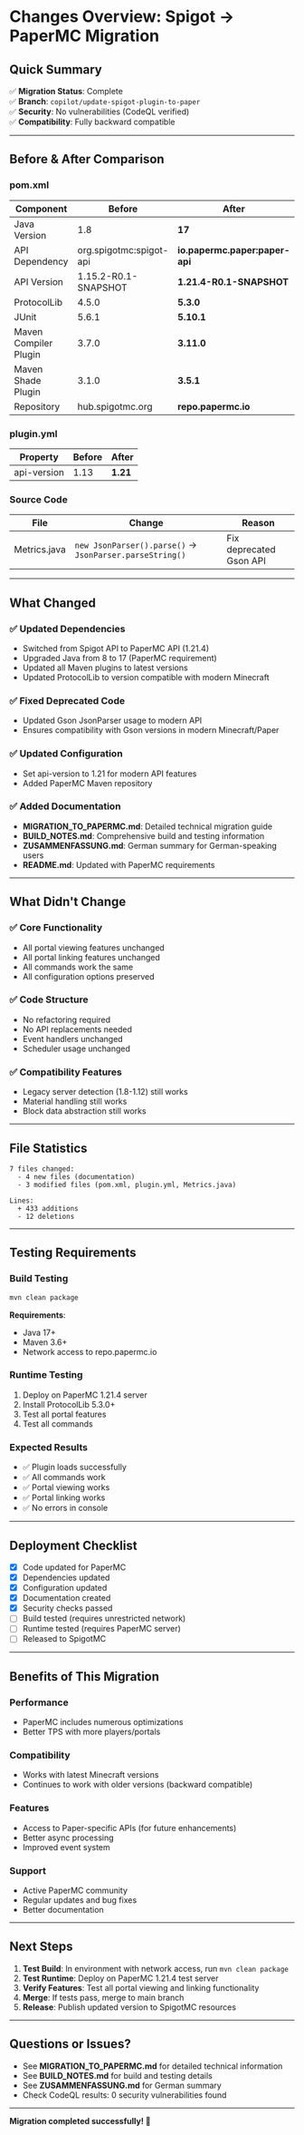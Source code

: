 # Changes Overview: Spigot → PaperMC Migration

## Quick Summary

✅ **Migration Status**: Complete  
✅ **Branch**: `copilot/update-spigot-plugin-to-paper`  
✅ **Security**: No vulnerabilities (CodeQL verified)  
✅ **Compatibility**: Fully backward compatible  

---

## Before & After Comparison

### pom.xml

| Component | Before | After |
|-----------|--------|-------|
| Java Version | 1.8 | **17** |
| API Dependency | org.spigotmc:spigot-api | **io.papermc.paper:paper-api** |
| API Version | 1.15.2-R0.1-SNAPSHOT | **1.21.4-R0.1-SNAPSHOT** |
| ProtocolLib | 4.5.0 | **5.3.0** |
| JUnit | 5.6.1 | **5.10.1** |
| Maven Compiler Plugin | 3.7.0 | **3.11.0** |
| Maven Shade Plugin | 3.1.0 | **3.5.1** |
| Repository | hub.spigotmc.org | **repo.papermc.io** |

### plugin.yml

| Property | Before | After |
|----------|--------|-------|
| api-version | 1.13 | **1.21** |

### Source Code

| File | Change | Reason |
|------|--------|--------|
| Metrics.java | `new JsonParser().parse()` → `JsonParser.parseString()` | Fix deprecated Gson API |

---

## What Changed

### ✅ Updated Dependencies
- Switched from Spigot API to PaperMC API (1.21.4)
- Upgraded Java from 8 to 17 (PaperMC requirement)
- Updated all Maven plugins to latest versions
- Updated ProtocolLib to version compatible with modern Minecraft

### ✅ Fixed Deprecated Code
- Updated Gson JsonParser usage to modern API
- Ensures compatibility with Gson versions in modern Minecraft/Paper

### ✅ Updated Configuration
- Set api-version to 1.21 for modern API features
- Added PaperMC Maven repository

### ✅ Added Documentation
- **MIGRATION_TO_PAPERMC.md**: Detailed technical migration guide
- **BUILD_NOTES.md**: Comprehensive build and testing information
- **ZUSAMMENFASSUNG.md**: German summary for German-speaking users
- **README.md**: Updated with PaperMC requirements

---

## What Didn't Change

### ✅ Core Functionality
- All portal viewing features unchanged
- All portal linking features unchanged
- All commands work the same
- All configuration options preserved

### ✅ Code Structure
- No refactoring required
- No API replacements needed
- Event handlers unchanged
- Scheduler usage unchanged

### ✅ Compatibility Features
- Legacy server detection (1.8-1.12) still works
- Material handling still works
- Block data abstraction still works

---

## File Statistics

```
7 files changed:
  - 4 new files (documentation)
  - 3 modified files (pom.xml, plugin.yml, Metrics.java)

Lines:
  + 433 additions
  - 12 deletions
```

---

## Testing Requirements

### Build Testing
```bash
mvn clean package
```
**Requirements**:
- Java 17+
- Maven 3.6+
- Network access to repo.papermc.io

### Runtime Testing
1. Deploy on PaperMC 1.21.4 server
2. Install ProtocolLib 5.3.0+
3. Test all portal features
4. Test all commands

### Expected Results
- ✅ Plugin loads successfully
- ✅ All commands work
- ✅ Portal viewing works
- ✅ Portal linking works
- ✅ No errors in console

---

## Deployment Checklist

- [x] Code updated for PaperMC
- [x] Dependencies updated
- [x] Configuration updated
- [x] Documentation created
- [x] Security checks passed
- [ ] Build tested (requires unrestricted network)
- [ ] Runtime tested (requires PaperMC server)
- [ ] Released to SpigotMC

---

## Benefits of This Migration

### Performance
- PaperMC includes numerous optimizations
- Better TPS with more players/portals

### Compatibility
- Works with latest Minecraft versions
- Continues to work with older versions (backward compatible)

### Features
- Access to Paper-specific APIs (for future enhancements)
- Better async processing
- Improved event system

### Support
- Active PaperMC community
- Regular updates and bug fixes
- Better documentation

---

## Next Steps

1. **Test Build**: In environment with network access, run `mvn clean package`
2. **Test Runtime**: Deploy on PaperMC 1.21.4 test server
3. **Verify Features**: Test all portal viewing and linking functionality
4. **Merge**: If tests pass, merge to main branch
5. **Release**: Publish updated version to SpigotMC resources

---

## Questions or Issues?

- See **MIGRATION_TO_PAPERMC.md** for detailed technical information
- See **BUILD_NOTES.md** for build and testing details
- See **ZUSAMMENFASSUNG.md** for German summary
- Check CodeQL results: 0 security vulnerabilities found

---

**Migration completed successfully! 🎉**

